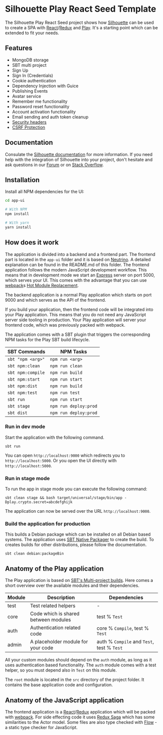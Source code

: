Silhouette Play React Seed Template
===================================

The Silhouette Play React Seed project shows how [Silhouette] can be used to create a SPA with [React]/[Redux] 
and [Play]. It's a starting point which can be extended to fit your needs.


## Features

* MongoDB storage
* SBT multi project
* Sign Up
* Sign In (Credentials)
* Cookie authentication
* Dependency Injection with Guice
* Publishing Events
* Avatar service
* Remember me functionality
* Password reset functionality
* Account activation functionality
* Email sending and auth token cleanup
* [Security headers](https://www.playframework.com/documentation/2.5.x/SecurityHeaders)
* [CSRF Protection](https://www.playframework.com/documentation/2.5.x/ScalaCsrf)


## Documentation

Consulate the [Silhouette documentation] for more information. If you need help with the integration of Silhouette 
into your project, don't hesitate and ask questions in our [Forum] or on [Stack Overflow].


## Installation

Install all NPM dependencies for the UI:

```bash
cd app-ui

# With NPM
npm install

# With yarn
yarn install
```


## How does it work

The application is divided into a backend and a frontend part. The frontend part is located in the
`app-ui` folder and it is based on [Neutrino]. A detailed explanation can be found in the README.md 
of this folder. The frontend application follows the modern JavaScript development workflow. This 
means that in development mode we start an [Express] server on port 5000, which serves your UI. This 
comes with the advantage that you can use [webpack]s [Hot Module Replacement]. 

The backend application is a normal Play application which starts on port 9000 and which serves as the 
API of the frontend.

If you build your application, then the frontend code will be integrated into your Play application. This
means that you do not need any JavaScript server side tooling in production. Your Play application will 
server your frontend code, which was previously packed with webpack.

The application comes with a SBT plugin that triggers the corresponding NPM tasks for the Play SBT build lifecycle.

SBT Commands       | NPM Tasks
------------------ | ------------
`sbt "npm <arg>"`  | `npm run <arg>`
`sbt npm:clean`    | `npm run clean`
`sbt npm:compile`  | `npm run build`
`sbt npm:start`    | `npm run start`
`sbt npm:dist`     | `npm run build`
`sbt npm:test`     | `npm run test`
`sbt run`          | `npm run start`
`sbt stage`        | `npm run deploy:prod`
`sbt dist`         | `npm run deploy:prod`


### Run in dev mode

Start the application with the following command.

```
sbt run
```

You can open `http://localhost:9000` which redirects you to `http://localhost:5000`. Or you open the UI directly
with `http://localhost:5000`.


### Run in stage mode

To run the app in stage mode you can execute the following command:

```
sbt clean stage && bash target/universal/stage/bin/app -Dplay.crypto.secret=abcdefghijk
```

The application can now be served over the URL `http://localhost:9000`.


### Build the application for production

This builds a Debian package which can be installed on all Debian based systems. The application uses 
[SBT Native Packager] to create the build. To creates builds for other distributions, please follow the 
documentation.

```
sbt clean debian:packageBin
```

## Anatomy of the Play application

The Play application is based on [SBT's Multi-project builds]. Here comes a short overview over the available 
modules and their dependencies.

Module      | Description                             | Dependencies
----------- | ----------------------------------------|------------
test        | Test related helpers                    | -
core        | Code which is shared between modules    | test % `Test`
auth        | Authentication related code             | core % `Compile`, test % `Test`
admin       | A placeholder module for your code      | auth % `Compile` and `Test`, test % `Test`

All your custom modules should depend on the `auth` module, as long as it uses authentication based functionality.
The `auth` module comes with a test helper, so you must depend also in `Test` on this module. 

The `root` module is located in the `src` directory of the project folder. It contains the base application code 
and configuration. 


## Anatomy of the JavaScript application

The frontend application is a [React]/[Redux] application which will be packed with [webpack]. For side effecting code 
it uses [Redux Saga] which has some similarities to the Actor model. Some files are also type checked with [Flow] - a 
static type checker for JavaScript.

[Silhouette]: https://www.silhouette.rocks
[Silhouette documentation]: https://www.silhouette.rocks/
[Forum]: http://discourse.silhouette.rocks
[Stack Overflow]: http://stackoverflow.com/questions/tagged/silhouette
[Play]: https://www.playframework.com/
[React]: https://facebook.github.io/react/
[Redux]: http://redux.js.org/
[Redux Saga]: https://redux-saga.js.org/
[webpack]: https://webpack.js.org/
[Neutrino]: https://neutrino.js.org/
[Express]: http://expressjs.com/de/
[Flow]: https://flow.org/
[Hot Module Replacement]: https://webpack.js.org/concepts/hot-module-replacement/
[SBT's Multi-project builds]: http://www.scala-sbt.org/0.13/docs/Multi-Project.html
[SBT Native Packager]: http://sbt-native-packager.readthedocs.io/en/stable/
